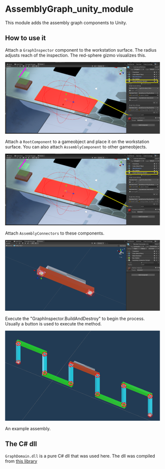 # AssemblyGraph_unity_module

This module adds the assembly graph components to Unity.

## How to use it
Attach a `GraphInspector` component to the workstation surface. The radius adjusts reach of the inspection.  The red-sphere gizmo visualizes this.

<img src='Inspector.PNG' >

Attach a `RootComponent` to a gameobject and place it on the workstation surface. You can also attach `AssemblyComponent` to other gameobjects.

<img src='Inspector.PNG' >

Attach `AssemblyConnectors` to these components.

<img src='Connector.PNG'>

Execute the "GraphInspector.BuildAndDestroy" to begin the process. Usually a button is used to execute the method.


<img src='Assembly.PNG'>


An example assembly.

## The C# dll

`GraphDomain.dll` is a pure C# dll that was used here. The dll was compiled from [this library](https://github.com/Steedalion/AssemblyGraph)
